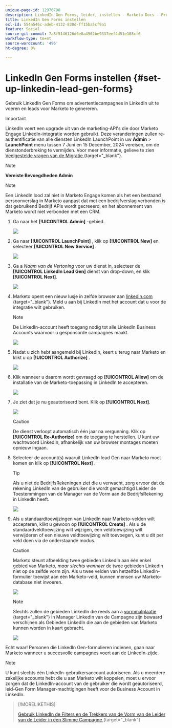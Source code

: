 ```yaml
---
unique-page-id: 12976798
description: LinkedIn Gen Forms, leider, instellen - Marketo Docs - Productdocumentatie
title: LinkedIn Gen Forms instellen
exl-id: 554a546c-adeb-4132-830d-ff15ba5cf9a1
feature: Social
source-git-commit: 7a8f5146126d6e8a4902be9337eef4d51e108cf0
workflow-type: tm+mt
source-wordcount: '496'
ht-degree: 0%

---
```


# LinkedIn Gen Forms instellen {#set-up-linkedin-lead-gen-forms}

Gebruik LinkedIn Gen Forms om advertentiecampagnes in LinkedIn uit te voeren en leads voor Marketo te genereren.

>[!IMPORTANT]
>
>LinkedIn voert een upgrade uit van de marketing-API&#39;s die door Marketo Engage LinkedIn-integratie worden gebruikt. Deze veranderingen zullen re-authentificatie van alle diensten LinkedIn LaunchPoint in uw **Admin** > **LaunchPoint** menu tussen 7 Juni en 15 December, 2024 vereisen, om de dienstonderbreking te vermijden. Voor meer informatie, gelieve te zien [ Veelgestelde vragen van de Migratie ](https://nation.marketo.com/t5/employee-blogs/linkedin-re-authentication-required/ba-p/347794){target="_blank"}.

>[!NOTE]
>
>**Vereiste Bevoegdheden Admin**

>[!NOTE]
>
>Een LinkedIn lood zal niet in Marketo Engage komen als het een bestaand persoonverslag in Marketo aanpast dat met een bedrijfverslag verbonden is dat gebruikend Bedrijf APIs wordt gecreeerd, en het abonnement van Marketo wordt niet verbonden met een CRM.

1. Ga naar het **[!UICONTROL Admin]** -gebied.

   ![](assets/set-up-linkedin-lead-gen-forms-1.png)

1. Ga naar **[!UICONTROL LaunchPoint]** , klik op **[!UICONTROL New]** en selecteer **[!UICONTROL New Service]** .

   ![](assets/set-up-linkedin-lead-gen-forms-2.png)

1. Ga a _Naam van de Vertoning_ voor uw dienst in, selecteer de **[!UICONTROL LinkedIn Lead Gen]** dienst van drop-down, en klik **[!UICONTROL Next]**.

   ![](assets/set-up-linkedin-lead-gen-forms-3.png)

1. Marketo opent een nieuw lusje in zelfde browser aan [ linkedin.com ](https://www.linkedin.com){target="_blank"}. Meld u aan bij LinkedIn met het account dat u voor de integratie wilt gebruiken.

   >[!NOTE]
   >
   >De LinkedIn-account heeft toegang nodig tot alle LinkedIn Business Accounts waarvoor u gesponsorde campagnes maakt.

   ![](assets/set-up-linkedin-lead-gen-forms-4.png)

1. Nadat u zich hebt aangemeld bij LinkedIn, keert u terug naar Marketo en klikt u op **[!UICONTROL Authorize]** .

   ![](assets/set-up-linkedin-lead-gen-forms-5.png)

1. Klik wanneer u daarom wordt gevraagd op **[!UICONTROL Allow]** om de installatie van de Marketo-toepassing in LinkedIn te accepteren.

   ![](assets/set-up-linkedin-lead-gen-forms-6.png)

1. Je ziet dat je nu geautoriseerd bent. Klik op **[!UICONTROL Next]**.

   ![](assets/set-up-linkedin-lead-gen-forms-7.png)

   >[!CAUTION]
   >
   >De dienst verloopt automatisch één jaar na vergunning. Klik op **[!UICONTROL Re-Authorize]** om de toegang te herstellen. U kunt uw wachtwoord LinkedIn, afhankelijk van uw browser montages moeten opnieuw ingaan.

1. Selecteer de account(s) waaruit LinkedIn lead Gen naar Marketo moet komen en klik op **[!UICONTROL Next]** .

   >[!TIP]
   >
   >Als u niet de BedrijfsRekeningen ziet die u verwacht, zorg ervoor dat de rekening LinkedIn van de gebruiker die wordt gemachtigd Leider de Toestemmingen van de Manager van de Vorm aan de BedrijfsRekening in LinkedIn heeft.

   ![](assets/set-up-linkedin-lead-gen-forms-8.png)

1. Als u standaardtoewijzingen van LinkedIn naar Marketo-velden wilt accepteren, klikt u gewoon op **[!UICONTROL Create]** . Als u de standaardveldtoewijzing wilt wijzigen, een veldtoewijzing wilt verwijderen of een nieuwe veldtoewijzing wilt toevoegen, kunt u dit per veld doen via de onderstaande modus.

   >[!CAUTION]
   >
   >Marketo steunt afbeelding twee gebieden LinkedIn aan één enkel gebied van Marketo, _maar slechts wanneer_ de twee gebieden LinkedIn niet op de zelfde vorm zijn. Als u twee velden van hetzelfde LinkedIn-formulier toewijst aan één Marketo-veld, kunnen mensen uw Marketo-database niet invoeren.

   ![](assets/set-up-linkedin-lead-gen-forms-9.png)

   >[!NOTE]
   >
   >Slechts zullen de gebieden LinkedIn die reeds aan a [ vormmalplaatje ](https://www.linkedin.com/help/lms/answer/79634){target="_blank"} in Manager LinkedIn van de Campagne zijn bewaard verschijnen als Gebieden LinkedIn die aan de gebieden van Marketo kunnen worden in kaart gebracht.

   ![](assets/set-up-linkedin-lead-gen-forms-10.png)

Echt waar! Personen die LinkedIn Gen-formulieren indienen, gaan naar Marketo wanneer u succesvolle campagnes voert aan de LinkedIn-zijde.

>[!NOTE]
>
>U kunt slechts één LinkedIn-gebruikersaccount autoriseren. Als u meerdere zakelijke accounts hebt die u aan Marketo wilt koppelen, moet u ervoor zorgen dat de LinkedIn-account van de gebruiker die wordt geautoriseerd, leid-Gen Form Manager-machtigingen heeft voor de Business Account in LinkedIn.

>[!MORELIKETHIS]
>
>[ Gebruik LinkedIn de Filters en de Trekkers van de Vorm van de Leider van de Leider in een Slimme Campagne ](/help/marketo/product-docs/demand-generation/social/social-functions/use-linkedin-lead-gen-form-filters-and-triggers-in-a-smart-campaign.md){target="_blank"}

